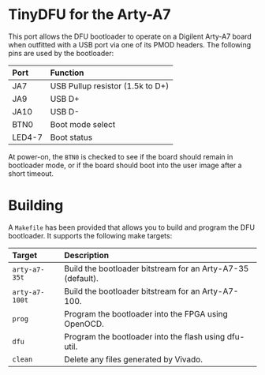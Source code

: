 TinyDFU for the Arty-A7
=======================
This port allows the DFU bootloader to operate on a Digilent Arty-A7 board
when outfitted with a USB port via one of its PMOD headers. The following
pins are used by the bootloader:

| Port   | Function                         |
|:-------|:---------------------------------|
| JA7    | USB Pullup resistor (1.5k to D+) |
| JA9    | USB D+                           |
| JA10   | USB D-                           |
| BTN0   | Boot mode select                 |
| LED4-7 | Boot status                      |

At power-on, the `BTN0` is checked to see if the board should remain in
bootloader mode, or if the board should boot into the user image after a
short timeout.

Building
========
A `Makefile` has been provided that allows you to build and program the DFU
bootloader. It supports the following make targets:

| Target         | Description                                                 |
|:---------------|:------------------------------------------------------------|
| `arty-a7-35t`  | Build the bootloader bitstream for an Arty-A7-35 (default). |
| `arty-a7-100t` | Build the bootloader bitstream for an Arty-A7-100.          |
| `prog`         | Program the bootloader into the FPGA using OpenOCD.         |
| `dfu`          | Program the bootloader into the flash using dfu-util.       |
| `clean`        | Delete any files generated by Vivado.                       |

